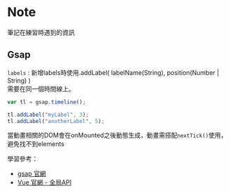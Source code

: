 # Note 

筆記在練習時遇到的資訊

## Gsap 

`labels` : 
新增labels時使用.addLabel( labelName(String), position(Number | String) )   
需要在同一個時間線上。

``` js
var tl = gsap.timeline();

tl.addLabel("myLabel", 3);
tl.addLabel("anotherLabel", 5);
```

當動畫相關的DOM會在onMounted之後動態生成，動畫需搭配`nextTick()`使用，避免找不到elements   


學習參考：
- [gsap 官網](https://greensock.com/get-started/)
- [Vue 官網 - 全局API](https://cn.vuejs.org/api/general.html)
